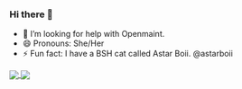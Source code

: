 ### Hi there 👋

<!--
**amyleena95/amyleena95** is a ✨ _special_ ✨ repository because its `README.md` (this file) appears on your GitHub profile.
-->

- 🤔 I’m looking for help with Openmaint.
- 😄 Pronouns: She/Her
- ⚡ Fun fact: I have a BSH cat called Astar Boii. @astarboii

<div class='row'>
  <a href="https://github.com/anuraghazra/github-readme-stats">
    <img align="center" src="https://github-readme-stats.vercel.app/api?username=amyleena95&count_private=true&show_icons=true&theme=dracula"/>
  </a>
  <a href="https://github.com/anuraghazra/github-readme-stats">
    <img align="center" src="https://github-readme-stats.vercel.app/api/top-langs/?username=amyleena95&layout=compact&theme=dracula"/>
  </a>
</div>
